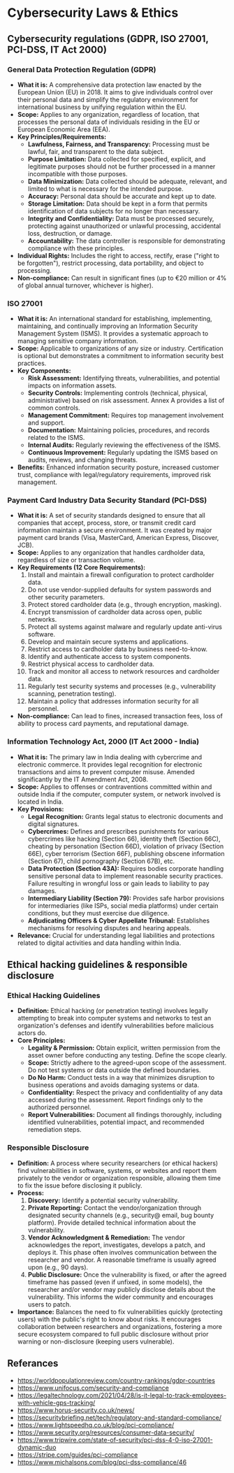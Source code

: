 # Cybersecurity Laws & Ethics

## Cybersecurity regulations (GDPR, ISO 27001, PCI-DSS, IT Act 2000)

### General Data Protection Regulation (GDPR)
*   **What it is:** A comprehensive data protection law enacted by the European Union (EU) in 2018. It aims to give individuals control over their personal data and simplify the regulatory environment for international business by unifying regulation within the EU.
*   **Scope:** Applies to any organization, regardless of location, that processes the personal data of individuals residing in the EU or European Economic Area (EEA).
*   **Key Principles/Requirements:**
    *   **Lawfulness, Fairness, and Transparency:** Processing must be lawful, fair, and transparent to the data subject.
    *   **Purpose Limitation:** Data collected for specified, explicit, and legitimate purposes should not be further processed in a manner incompatible with those purposes.
    *   **Data Minimization:** Data collected should be adequate, relevant, and limited to what is necessary for the intended purpose.
    *   **Accuracy:** Personal data should be accurate and kept up to date.
    *   **Storage Limitation:** Data should be kept in a form that permits identification of data subjects for no longer than necessary.
    *   **Integrity and Confidentiality:** Data must be processed securely, protecting against unauthorized or unlawful processing, accidental loss, destruction, or damage.
    *   **Accountability:** The data controller is responsible for demonstrating compliance with these principles.
*   **Individual Rights:** Includes the right to access, rectify, erase ("right to be forgotten"), restrict processing, data portability, and object to processing.
*   **Non-compliance:** Can result in significant fines (up to €20 million or 4% of global annual turnover, whichever is higher).

### ISO 27001
*   **What it is:** An international standard for establishing, implementing, maintaining, and continually improving an Information Security Management System (ISMS). It provides a systematic approach to managing sensitive company information.
*   **Scope:** Applicable to organizations of any size or industry. Certification is optional but demonstrates a commitment to information security best practices.
*   **Key Components:**
    *   **Risk Assessment:** Identifying threats, vulnerabilities, and potential impacts on information assets.
    *   **Security Controls:** Implementing controls (technical, physical, administrative) based on risk assessment. Annex A provides a list of common controls.
    *   **Management Commitment:** Requires top management involvement and support.
    *   **Documentation:** Maintaining policies, procedures, and records related to the ISMS.
    *   **Internal Audits:** Regularly reviewing the effectiveness of the ISMS.
    *   **Continuous Improvement:** Regularly updating the ISMS based on audits, reviews, and changing threats.
*   **Benefits:** Enhanced information security posture, increased customer trust, compliance with legal/regulatory requirements, improved risk management.

### Payment Card Industry Data Security Standard (PCI-DSS)
*   **What it is:** A set of security standards designed to ensure that all companies that accept, process, store, or transmit credit card information maintain a secure environment. It was created by major payment card brands (Visa, MasterCard, American Express, Discover, JCB).
*   **Scope:** Applies to any organization that handles cardholder data, regardless of size or transaction volume.
*   **Key Requirements (12 Core Requirements):**
    1.  Install and maintain a firewall configuration to protect cardholder data.
    2.  Do not use vendor-supplied defaults for system passwords and other security parameters.
    3.  Protect stored cardholder data (e.g., through encryption, masking).
    4.  Encrypt transmission of cardholder data across open, public networks.
    5.  Protect all systems against malware and regularly update anti-virus software.
    6.  Develop and maintain secure systems and applications.
    7.  Restrict access to cardholder data by business need-to-know.
    8.  Identify and authenticate access to system components.
    9.  Restrict physical access to cardholder data.
    10. Track and monitor all access to network resources and cardholder data.
    11. Regularly test security systems and processes (e.g., vulnerability scanning, penetration testing).
    12. Maintain a policy that addresses information security for all personnel.
*   **Non-compliance:** Can lead to fines, increased transaction fees, loss of ability to process card payments, and reputational damage.

### Information Technology Act, 2000 (IT Act 2000 - India)
*   **What it is:** The primary law in India dealing with cybercrime and electronic commerce. It provides legal recognition for electronic transactions and aims to prevent computer misuse. Amended significantly by the IT Amendment Act, 2008.
*   **Scope:** Applies to offenses or contraventions committed within and outside India if the computer, computer system, or network involved is located in India.
*   **Key Provisions:**
    *   **Legal Recognition:** Grants legal status to electronic documents and digital signatures.
    *   **Cybercrimes:** Defines and prescribes punishments for various cybercrimes like hacking (Section 66), identity theft (Section 66C), cheating by personation (Section 66D), violation of privacy (Section 66E), cyber terrorism (Section 66F), publishing obscene information (Section 67), child pornography (Section 67B), etc.
    *   **Data Protection (Section 43A):** Requires bodies corporate handling sensitive personal data to implement reasonable security practices. Failure resulting in wrongful loss or gain leads to liability to pay damages.
    *   **Intermediary Liability (Section 79):** Provides safe harbor provisions for intermediaries (like ISPs, social media platforms) under certain conditions, but they must exercise due diligence.
    *   **Adjudicating Officers & Cyber Appellate Tribunal:** Establishes mechanisms for resolving disputes and hearing appeals.
*   **Relevance:** Crucial for understanding legal liabilities and protections related to digital activities and data handling within India.

## Ethical hacking guidelines & responsible disclosure

### Ethical Hacking Guidelines
*   **Definition:** Ethical hacking (or penetration testing) involves legally attempting to break into computer systems and networks to test an organization's defenses and identify vulnerabilities before malicious actors do.
*   **Core Principles:**
    *   **Legality & Permission:** Obtain explicit, written permission from the asset owner before conducting any testing. Define the scope clearly.
    *   **Scope:** Strictly adhere to the agreed-upon scope of the assessment. Do not test systems or data outside the defined boundaries.
    *   **Do No Harm:** Conduct tests in a way that minimizes disruption to business operations and avoids damaging systems or data.
    *   **Confidentiality:** Respect the privacy and confidentiality of any data accessed during the assessment. Report findings only to the authorized personnel.
    *   **Report Vulnerabilities:** Document all findings thoroughly, including identified vulnerabilities, potential impact, and recommended remediation steps.

### Responsible Disclosure
*   **Definition:** A process where security researchers (or ethical hackers) find vulnerabilities in software, systems, or websites and report them privately to the vendor or organization responsible, allowing them time to fix the issue before disclosing it publicly.
*   **Process:**
    1.  **Discovery:** Identify a potential security vulnerability.
    2.  **Private Reporting:** Contact the vendor/organization through designated security channels (e.g., security@ email, bug bounty platform). Provide detailed technical information about the vulnerability.
    3.  **Vendor Acknowledgment & Remediation:** The vendor acknowledges the report, investigates, develops a patch, and deploys it. This phase often involves communication between the researcher and vendor. A reasonable timeframe is usually agreed upon (e.g., 90 days).
    4.  **Public Disclosure:** Once the vulnerability is fixed, or after the agreed timeframe has passed (even if unfixed, in some models), the researcher and/or vendor may publicly disclose details about the vulnerability. This informs the wider community and encourages users to patch.
*   **Importance:** Balances the need to fix vulnerabilities quickly (protecting users) with the public's right to know about risks. It encourages collaboration between researchers and organizations, fostering a more secure ecosystem compared to full public disclosure without prior warning or non-disclosure (keeping users vulnerable).


## Referances 
- https://worldpopulationreview.com/country-rankings/gdpr-countries
- https://www.unifocus.com/security-and-compliance
- https://legaltechnology.com/2021/04/28/is-it-legal-to-track-employees-with-vehicle-gps-tracking/
- https://www.horus-security.co.uk/news/
- https://securitybriefing.net/tech/regulatory-and-standard-compliance/
- https://www.lightspeedhq.co.uk/blog/pci-compliance/
- https://www.security.org/resources/consumer-data-security/
- https://www.tripwire.com/state-of-security/pci-dss-4-0-iso-27001-dynamic-duo
- https://stripe.com/guides/pci-compliance
- https://www.michalsons.com/blog/pci-dss-compliance/46